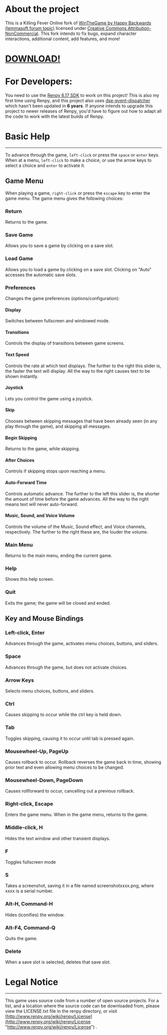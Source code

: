 # About the project
This is a Killing Fever Online fork of [WinTheGame by Happy Backwards](https://happybackwards.itch.io/win-the-game) [(lemmasoft forum topic)](https://lemmasoft.renai.us/forums/viewtopic.php?t=25603) licensed under [Creative Commons Attribution-NonCommercial](http://creativecommons.org/licenses/by-nc/4.0/). This fork intends to fix bugs, expand character interactions, additional content, add features, and more!

# [DOWNLOAD!](https://github.com/Crystalwarrior/WinTheGame-KFO/releases/download/latest/WinTheGame-all.zip)

# For Developers:
You need to use the [Renpy 6.17 SDK]([url](https://www.renpy.org/release/6.17)) to work on this project!
This is also my first time using Renpy, and this project also uses [dse-event-dispatcher](https://github.com/renpy/dse/blob/master/game/dse-event_dispatcher.rpy) which hasn't been updated in **6 years**. If anyone intends to upgrade this project to newer releases of Renpy, you'd have to figure out how to adapt all the code to work with the latest builds of Renpy.

# Basic Help
-----------------------------------------------------------------------------------------------------

To advance through the game, `left-click` or press the `space` or `enter` keys. When at a menu, `left-click` to make a choice, or use the arrow keys to select a choice and `enter` to activate it.

## Game Menu

When playing a game, `right-click` or press the `escape` key to enter the game menu. The game menu gives the following choices:

### Return

Returns to the game.

### Save Game

Allows you to save a game by clicking on a save slot.

### Load Game

Allows you to load a game by clicking on a save slot. Clicking on "Auto" accesses the automatic save slots.

### Preferences

Changes the game preferences (options/configuration):

#### Display

Switches between fullscreen and windowed mode.

#### Transitions

Controls the display of transitions between game screens.

#### Text Speed

Controls the rate at which text displays. The further to the right this slider is, the faster the text will display. All the way to the right causes text to be shown instantly.

#### Joystick

Lets you control the game using a joystick.

#### Skip

Chooses between skipping messages that have been already seen (in any play through the game), and skipping all messages.

#### Begin Skipping

Returns to the game, while skipping.

#### After Choices

Controls if skipping stops upon reaching a menu.

#### Auto-Forward Time

Controls automatic advance. The further to the left this slider is, the shorter the amount of time before the game advances. All the way to the right means text will never auto-forward.

#### Music, Sound, and Voice Volume

Controls the volume of the Music, Sound effect, and Voice channels, respectively. The further to the right these are, the louder the volume.

### Main Menu

Returns to the main menu, ending the current game.

### Help

Shows this help screen.

### Quit

Exits the game; the game will be closed and ended.

## Key and Mouse Bindings

### Left-click, Enter

Advances through the game, activates menu choices, buttons, and sliders.

### Space

Advances through the game, but does not activate choices.

### Arrow Keys

Selects menu choices, buttons, and sliders.

### Ctrl

Causes skipping to occur while the ctrl key is held down.

### Tab

Toggles skipping, causing it to occur until tab is pressed again.

### Mousewheel-Up, PageUp

Causes rollback to occur. Rollback reverses the game back in time, showing prior text and even allowing menu choices to be changed.

### Mousewheel-Down, PageDown

Causes rollforward to occur, cancelling out a previous rollback.

### Right-click, Escape

Enters the game menu. When in the game menu, returns to the game.

### Middle-click, H

Hides the text window and other transient displays.

### F

Toggles fullscreen mode

### S

Takes a screenshot, saving it in a file named screenshotxxxx.png, where xxxx is a serial number.

### Alt-H, Command-H

Hides (iconifies) the window.

### Alt-F4, Command-Q

Quits the game.

### Delete

When a save slot is selected, deletes that save slot.

# Legal Notice
---------------------------------------------------------------------------------------------------------

This game uses source code from a number of open source projects. For a list, and a location where the source code can be downloaded from, please view the LICENSE.txt file in the renpy directory, or visit [http://www.renpy.org/wiki/renpy/License](http://www.renpy.org/wiki/renpy/License "http://www.renpy.org/wiki/renpy/License") .

